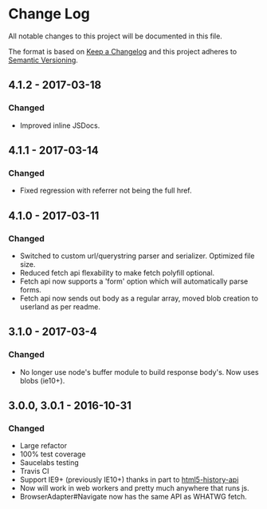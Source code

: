 # Change Log
All notable changes to this project will be documented in this file.

The format is based on [Keep a Changelog](http://keepachangelog.com/)
and this project adheres to [Semantic Versioning](http://semver.org/).

## 4.1.2 - 2017-03-18
### Changed
- Improved inline JSDocs.

## 4.1.1 - 2017-03-14
### Changed
- Fixed regression with referrer not being the full href.

## 4.1.0 - 2017-03-11
### Changed
- Switched to custom url/querystring parser and serializer. Optimized file size.
- Reduced fetch api flexability to make fetch polyfill optional.
- Fetch api now supports a 'form' option which will automatically parse forms.
- Fetch api now sends out body as a regular array, moved blob creation to userland as per readme.

## 3.1.0 - 2017-03-4
### Changed
- No longer use node's buffer module to build response body's. Now uses blobs (ie10+).


## 3.0.0, 3.0.1 - 2016-10-31
### Changed
- Large refactor
- 100% test coverage
- Saucelabs testing
- Travis CI
- Support IE9+ (previously IE10+) thanks in part to [html5-history-api](https://github.com/devote/HTML5-History-API)
- Now will work in web workers and pretty much anywhere that runs js.
- BrowserAdapter#Navigate now has the same API as WHATWG fetch.
